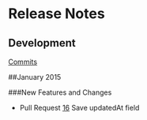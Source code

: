 # Release Notes

## Development

[Commits](https://github.com/payshares/payshares-wallet-js-sdk/commits/master)

##January 2015

###New Features and Changes

- Pull Request [16](https://github.com/payshares/payshares-wallet-js-sdk/pull/16) Save updatedAt field


